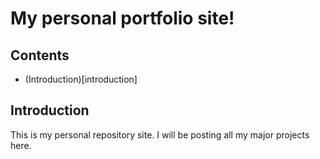 # My personal portfolio site!

## Contents
* (Introduction)[introduction]

## Introduction
This is my personal repository site. I will be posting all my major projects here.
